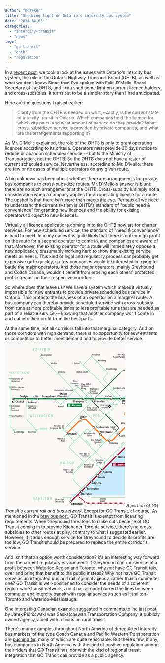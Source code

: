 ```yaml
---
author: "mdruker"
title: "Shedding light on Ontario's intercity bus system"
date: "2014-04-03"
categories: 
  - "intercity-transit"
  - "news"
tags: 
  - "go-transit"
  - "ohtb"
  - "regulation"
---
```


In a [recent post](/blog/2014/03/17/ontario-intercity-bus-system/), we took a look at the issues with Ontario's intercity bus system, the role of the Ontario Highway Transport Board (OHTB), as well as what we don't know. Since then I've spoken with Felix D'Mello, Board Secretary at the OHTB, and I can shed some light on current licence holders and cross-subsidies. It turns out to be a simpler story than I had anticipated.

Here are the questions I raised earlier:

> Clarity from the OHTB is needed on what, exactly, is the current state of intercity transit in Ontario. Which companies hold the licence for which city pairs, and what amount of service do they provide? What cross-subsidized service is provided by private companies, and what are the arrangements supporting it?

<!--more-->

As Mr. D'Mello explained, the role of the OHTB is only to grant operating licences according to its criteria. Operators must provide 30 days notice to reduce or abandon scheduled service -- but to the Ministry of Transportation, not the OHTB. So the OHTB does not have a roster of current scheduled service. Nevertheless, according to Mr. D'Mello, there are few or no cases of multiple operators on any given route.

A big unknown has been about whether there are arrangements for private bus companies to cross-subsidize routes. Mr. D'Mello's answer is blunt: there are no such arrangements at the OHTB. Cross-subsidy is simply not a consideration when a company applies for an operating licence for a route. The upshot is that there _isn't_ more than meets the eye. Perhaps all we need to understand the current system is OHTB's standard of "public need & convenience" for granting new licences and the ability for existing operators to object to new licences.

Virtually all licence applications coming in to the OHTB now are for charter services. For new scheduled service, the standard of "need & convenience" is hard to meet. In many cases it is quite likely that there is not enough profit on the route for a second operator to come in, and companies are aware of that. Moreover, the existing operator for a route will immediately oppose a new application, presumably working hard to show that existing service meets all needs. This kind of legal and regulatory process can probably get expensive quite quickly, so few companies would be interested in trying to battle the major operators. And those major operators, mainly Greyhound and Coach Canada, wouldn't benefit from eroding each others' protected profit streams on their respective corridors.

So where does that leave us? We have a system which makes it virtually impossible for new entrants to provide private scheduled bus service in Ontario. This protects the business of an operator on a marginal route. A bus company can thereby provide scheduled service with cross-subsidy from runs at more profitable times to less profitable runs that are needed as part of a reliable service -- knowing that another company won't come in and cut into their profit from the best parts.

At the same time, not all corridors fall into that marginal category. And on those corridors with high demand, there is no opportunity for new entrants or competition to better meet demand and to provide better service. [![](/images/partial-go-transit-map1.jpg "A portion of GO Transit's current rail and bus network.")](https://www.gotransit.com/timetables/en/schedules/maps.aspx)
*A portion of GO Transit's current rail and bus network.* Except for GO Transit, of course. As mentioned in the [previous post](/blog/2014/03/17/ontario-intercity-bus-system/), GO Transit is exempt from licensing requirements. When Greyhound threatens to make cuts because of GO Transit coming in to provide Kitchener-Toronto service, there's no cross-subsidies to other routes at play, contrary to what I suggested earlier. However, if it adds enough service for Greyhound to decide its profits are too low, GO Transit should be prepared to replace the entire corridor's service.

And isn't that an option worth consideration? It's an interesting way forward from the current regulatory environment: if Greyhound can run service at a profit between Waterloo Region and Toronto, why _not_ have GO Transit take over and bring that benefit to the public instead? Why not have GO Transit serve as an integrated bus and rail regional agency, rather than a commuter one? GO Transit is well-positioned to consider the needs of a coherent region-wide transit network, and it has already blurred the lines between commuter and intercity transit with regular services such as Hamilton-Toronto and Waterloo-Mississauga.

One interesting Canadian example suggested in comments to the last post by Jarek Piórkowski was Saskatchewan Transportation Company, a publicly owned agency, albeit with a focus on rural transit.

There's many examples throughout North America of deregulated intercity bus markets, of the type Coach Canada and Pacific Western Transportation are [pushing for](https://wheresthebus.ca/), many of which are quite reasonable. But there's few, if any, bus companies in North America with the kind of positive reputation among their riders that GO Transit has, nor with the kind of regional transit integration that GO Transit can provide as a public agency.
